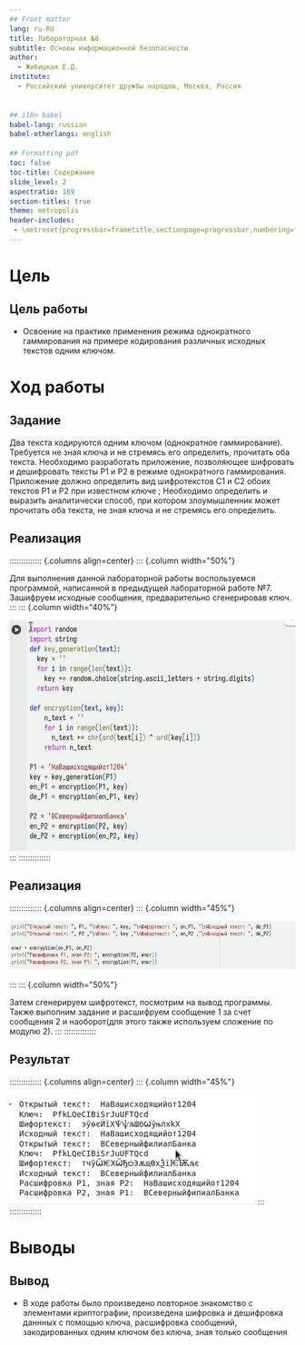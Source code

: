 ```yaml
---
## Front matter
lang: ru-RU
title: Лабораторная №8
subtitle: Основы информационной безопасности
author:
  - Жибицкая Е.Д.
institute:
  - Российский университет дружбы народов, Москва, Россия


## i18n babel
babel-lang: russian
babel-otherlangs: english

## Formatting pdf
toc: false
toc-title: Содержание
slide_level: 2
aspectratio: 169
section-titles: true
theme: metropolis
header-includes:
 - \metroset{progressbar=frametitle,sectionpage=progressbar,numbering=fraction}
---
```




# Цель

## Цель работы

 - Освоение на практике применения режима однократного гаммирования на примере кодирования различных исходных текстов одним ключом.

# Ход работы 


## Задание

Два текста кодируются одним ключом (однократное гаммирование).
Требуется не зная ключа и не стремясь его определить, прочитать оба текста. Необходимо разработать приложение, позволяющее шифровать и дешифровать тексты P1 и P2 в режиме однократного гаммирования. Приложение должно определить вид шифротекстов C1 и C2 обоих текстов P1 и
P2 при известном ключе ; Необходимо определить и выразить аналитически способ, при котором злоумышленник может прочитать оба текста, не зная ключа и не стремясь его определить.




## Реализация
:::::::::::::: {.columns align=center}
::: {.column width="50%"}

Для выполнения данной лабораторной работы воспользуемся программой, написанной в предыдущей лабораторной работе №7. Зашифруем исходные сообщения, предварительно сгенерировав ключ.
:::
::: {.column width="40%"}

![Сообщения 1 и 2](image/1.jpg)
:::
::::::::::::::

## Реализация

:::::::::::::: {.columns align=center}
::: {.column width="45%"}

![Расшифровка сообщений](image/2.jpg)

:::
::: {.column width="50%"}

Затем сгенерируем шифротекст, посмотрим на вывод программы.
Также выполним задание и расшифруем сообщение 1 за счет сообщения 2 и наоборот(для этого также используем сложение по модулю 2).
:::
::::::::::::::

## Результат

:::::::::::::: {.columns align=center}
::: {.column width="45%"}

![Вывод программы](image/3.jpg)
:::
::::::::::::::


# Выводы

## Вывод

- В ходе работы было произведено повторное знакомство с элементами криптографии, произведена шифровка и дешифровка даннных с помощью ключа, расшифровка сообщений, закодированных одним ключом без ключа, зная только сообщения


